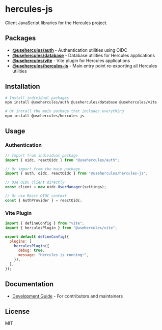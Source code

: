 # hercules-js

Client JavaScript libraries for the Hercules project.

## Packages

- **[@usehercules/auth](./packages/auth)** - Authentication utilities using OIDC
- **[@usehercules/database](./packages/database)** - Database utilities for Hercules applications
- **[@usehercules/vite](./packages/vite)** - Vite plugin for Hercules applications
- **[@usehercules/hercules-js](./packages/hercules)** - Main entry point re-exporting all Hercules utilities

## Installation

```bash
# Install individual packages
npm install @usehercules/auth @usehercules/database @usehercules/vite

# Or install the main package that includes everything
npm install @usehercules/hercules-js
```

## Usage

### Authentication

```javascript
// Import from individual package
import { oidc, reactOidc } from "@usehercules/auth";

// Or import from the main package
import { auth, oidc, reactOidc } from "@usehercules/hercules-js";

// Use OIDC client directly
const client = new oidc.UserManager(settings);

// Or use React OIDC context
const { AuthProvider } = reactOidc;
```

### Vite Plugin

```javascript
import { defineConfig } from "vite";
import { herculesPlugin } from "@usehercules/vite";

export default defineConfig({
  plugins: [
    herculesPlugin({
      debug: true,
      message: "Hercules is running!",
    }),
  ],
});
```

## Documentation

- [Development Guide](./docs/DEVELOPMENT.md) - For contributors and maintainers

## License

MIT
